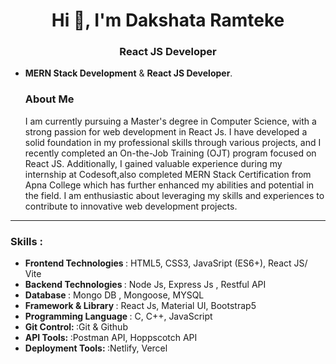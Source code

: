 <h1 align="center">Hi 👋, I'm Dakshata Ramteke</h1>
<h3 align="center">React JS Developer</h3>

- **MERN Stack Development** & **React JS Developer**.

  <h3>About Me</h3>
  <p>I am currently pursuing a Master's degree in Computer Science, with a strong passion for web development in React Js. I have developed a solid foundation in my professional skills through various projects, and I recently completed an On-the-Job Training (OJT) program focused on React JS. Additionally, I gained valuable experience during my internship at Codesoft,also completed MERN Stack Certification from Apna College which has further enhanced my abilities and potential in the field. I am enthusiastic about leveraging my skills and experiences to contribute to innovative web development projects.
 </p>
<p align="left">
  <hr/>
  <h3>Skills : </h3>
  <ul>
    <li><b>Frontend Technologies </b>: HTML5, CSS3, JavaSript (ES6+), React JS/ Vite </li>
    <li><b>Backend Technologies </b>: Node Js, Express Js , Restful API</li>
    <li><b>Database </b>: Mongo DB , Mongoose, MYSQL </li>
    <li><b>Framework & Library </b>: React Js, Material UI, Bootstrap5 </li>
    <li><b>Programming Language </b>: C, C++, JavaScript</li>
    <li><b>Git Control: </b>:Git & Github </li>
    <li><b>API Tools: </b>:Postman API, Hoppscotch API </li>
    <li><b>Deployment Tools: </b>:Netlify, Vercel </li>
  </ul>
</p>
